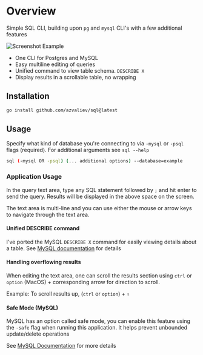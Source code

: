 # Overview

Simple SQL CLI, building upon `pg` and `mysql` CLI's with a few additional features

![Screenshot Example](https://raw.githubusercontent.com/azvaliev/sql/master/assets/main.png)

- One CLI for Postgres and MySQL
- Easy multiline editing of queries
- Unified command to view table schema. `DESCRIBE X`
- Display results in a scrollable table, no wrapping


## Installation

```bash
go install github.com/azvaliev/sql@latest
```

## Usage

Specify what kind of database you're connecting to via `-mysql` or `-psql` flags (required).
For additional arguments see `sql --help`

```bash
sql (-mysql OR -psql) (... additional options) --database=example
```

### Application Usage

In the query text area, type any SQL statement followed by `;` and hit enter to send the query. Results will be displayed in the above space on the screen.

The text area is multi-line and you can use either the mouse or arrow keys to navigate through the text area.

#### Unified DESCRIBE command

I've ported the MySQL `DESCRIBE X` command for easily viewing details about a table. See [MySQL documentation](https://dev.mysql.com/doc/refman/8.4/en/show-columns.html) for details

#### Handling overflowing results

When editing the text area, one can scroll the results section using `ctrl` or `option` (MacOS) + corresponding arrow for direction to scroll.

Example: To scroll results up, (`ctrl` or `option`) + `↑`

#### Safe Mode (MySQL)

MySQL has an option called safe mode, you can enable this feature using the `-safe` flag when running this application. It helps prevent unbounded update/delete operations

See [MySQL Documentation](https://dev.mysql.com/doc/refman/8.4/en/mysql-tips.html#safe-updates) for more details
